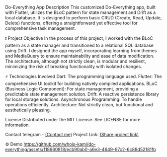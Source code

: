 Do-Everything App
Description
This customized Do-Everything app, built with Flutter, utilizes the BLoC pattern for state management and Drift as a local database. It is designed to perform basic CRUD (Create, Read, Update, Delete) functions, offering a straightforward yet effective tool for comprehensive task management.

❗ Project Objective
In the process of this project, I worked with the BLoC pattern as a state manager and transitioned to a relational SQL database using Drift. I designed the app myself, incorporating learning from themes and MediaQuery to ensure maintainability and ease of data modification. The architecture, although not strictly clean, is modular and resilient, minimizing the risk of breaking functionality with isolated changes.

⚡️ Technologies Involved
Dart: The programming language used.
Flutter: The comprehensive UI toolkit for building natively compiled applications.
BLoC (Business Logic Component): For state management, providing a predictable state management solution.
Drift: A reactive persistence library for local storage solutions.
Asynchronous Programming: To handle operations efficiently.
Architecture: Not strictly clean, but functional and aesthetically pleasing.

License
Distributed under the MIT License. See LICENSE for more information.

Contact
telegram - [(Contact me)](https://t.me/vtelegpam)
Project Link: [(Share project link)](https://github.com/whois-kami/do-everything)

⚙️ Demo
https://github.com/whois-kami/do-everything/assets/118660818/ecb90ab0-a6e3-4649-97c2-6c88d52181fb



